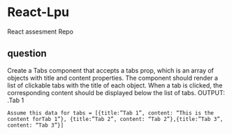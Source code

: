 # React-Lpu
React assesment Repo
## question

Create a Tabs component that accepts a tabs prop, which is an array of objects with title and content properties.
The component should render a list of clickable tabs with the title of each object.
When a tab is clicked, the corresponding content should be displayed below the list of tabs.
OUTPUT:
.Tab 1

```
Assume this data for tabs = [{title:”Tab 1”, content: “This is the content forTab 1”}, {title:”Tab 2”, content: “Tab 2”},{title:”Tab 3”, content: “Tab 3”}]
```
